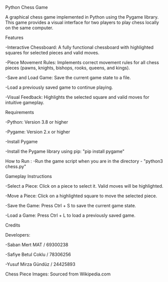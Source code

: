 Python Chess Game

A graphical chess game implemented in Python using the Pygame library. This game provides a visual interface for two players to play chess locally on the same computer.

Features

-Interactive Chessboard: A fully functional chessboard with highlighted squares for selected pieces and valid moves.

-Piece Movement Rules: Implements correct movement rules for all chess pieces (pawns, knights, bishops, rooks, queens, and kings).

-Save and Load Game: Save the current game state to a file. 

-Load a previously saved game to continue playing.

-Visual Feedback: Highlights the selected square and valid moves for intuitive gameplay.

Requirements

-Python: Version 3.8 or higher

-Pygame: Version 2.x or higher

-Install Pygame

-Install the Pygame library using pip: "pip install pygame"

How to Run :
-Run the game script when you are in the directory - "python3 chess.py"

Gameplay Instructions

-Select a Piece: Click on a piece to select it. Valid moves will be highlighted.

-Move a Piece: Click on a highlighted square to move the selected piece.

-Save the Game: Press Ctrl + S to save the current game state.

-Load a Game: Press Ctrl + L to load a previously saved game.

Credits

Developers:

-Saban Mert MAT / 69300238

-Safiye Betul Coklu / 78306256

-Yusuf Mirza Gündüz / 24425893

Chess Piece Images: Sourced from Wikipedia.com
